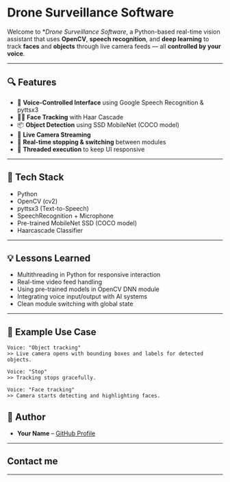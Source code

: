 #  Drone Surveillance Software

Welcome to **Drone Surveillance Software*, a Python-based real-time vision assistant that uses **OpenCV**, **speech recognition**, and **deep learning** to track **faces** and **objects** through live camera feeds — all **controlled by your voice**.



---

## 🔍 Features

- 🎤 **Voice-Controlled Interface** using Google Speech Recognition & pyttsx3  
- 🧑‍🦰 **Face Tracking** with Haar Cascade  
- 📦 **Object Detection** using SSD MobileNet (COCO model)  
- 📸 **Live Camera Streaming**  
- 🛑 **Real-time stopping & switching** between modules  
- 🧠 **Threaded execution** to keep UI responsive  

---

## 🧰 Tech Stack

- Python   
- OpenCV (cv2)  
- pyttsx3 (Text-to-Speech)  
- SpeechRecognition + Microphone  
- Pre-trained MobileNet SSD (COCO model)  
- Haarcascade Classifier  

---

## 💡 Lessons Learned

- Multithreading in Python for responsive interaction  
- Real-time video feed handling  
- Using pre-trained models in OpenCV DNN module  
- Integrating voice input/output with AI systems  
- Clean module switching with global state  

---

## 🎯 Example Use Case

```
Voice: "Object tracking"
>> Live camera opens with bounding boxes and labels for detected objects.

Voice: "Stop"
>> Tracking stops gracefully.

Voice: "Face tracking"
>> Camera starts detecting and highlighting faces.
```



## 📌 Author

- **Your Name** – [GitHub Profile](https://github.com/yourusername)

---

## Contact me



---


